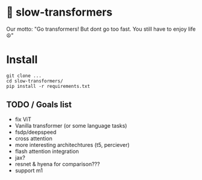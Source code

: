 # 🐌 slow-transformers

Our motto: "Go transformers! But dont go too fast. You still have to enjoy life ☮️"

# Install
```
git clone ...
cd slow-transformers/
pip install -r requirements.txt
```

## TODO / Goals list
- fix ViT
- Vanilla transformer (or some language tasks)
- fsdp/deepspeed 
- cross attention
- more interesting architechtures (t5, perciever)
- flash attention integration
- jax?
- resnet & hyena for comparison???
- support m1